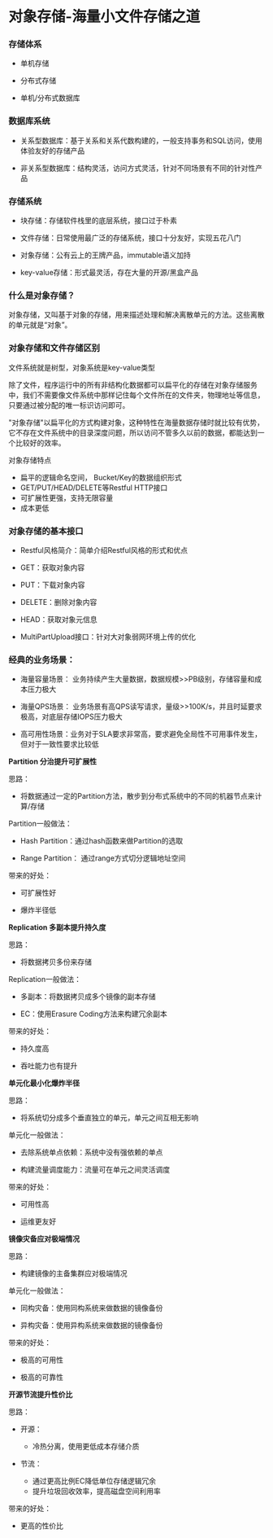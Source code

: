 #  对象存储-海量小文件存储之道

### 存储体系

- 单机存储

- 分布式存储

- 单机/分布式数据库

### 数据库系统

- 关系型数据库：基于关系和关系代数构建的，一般支持事务和SQL访问，使用体验友好的存储产品

- 非关系型数据库：结构灵活，访问方式灵活，针对不同场景有不同的针对性产品

### 存储系统

- 块存储：存储软件栈里的底层系统，接口过于朴素

- 文件存储：日常使用最广泛的存储系统，接口十分友好，实现五花八门

- 对象存储：公有云上的王牌产品，immutable语义加持

- key-value存储：形式最灵活，存在大量的开源/黑盒产品

### **什么是对象存储？**

对象存储，又叫基于对象的存储，用来描述处理和解决离散单元的方法。这些离散的单元就是“对象”。

### 对象存储和文件存储区别

文件系统就是树型，对象系统是key-value类型

除了文件，程序运行中的所有非结构化数据都可以扁平化的存储在对象存储服务中，我们不需要像文件系统中那样记住每个文件所在的文件夹，物理地址等信息，只要通过被分配的唯一标识访问即可。

"对象存储"以扁平化的方式构建对象，这种特性在海量数据存储时就比较有优势，它不存在文件系统中的目录深度问题，所以访问不管多久以前的数据，都能达到一个比较好的效率。

对象存储特点

- 扁平的逻辑命名空间， Bucket/Key的数据组织形式
- GET/PUT/HEAD/DELETE等Restful HTTP接口
- 可扩展性更强，支持无限容量
- 成本更低

### 对象存储的基本接口

- Restful风格简介：简单介绍Restful风格的形式和优点

- GET：获取对象内容

- PUT：下载对象内容

- DELETE：删除对象内容

- HEAD：获取对象元信息

- MultiPartUpload接口：针对大对象弱网环境上传的优化

### 经典的业务场景：

- 海量容量场景： 业务持续产生大量数据，数据规模>>PB级别，存储容量和成本压力极大

- 海量QPS场景： 业务场景有高QPS读写请求，量级>>100K/s，并且时延要求极高，对底层存储IOPS压力极大

- 高可用性场景：业务对于SLA要求非常高，要求避免全局性不可用事件发生，但对于一致性要求比较低

**Partition 分治提升可扩展性**

思路：

- 将数据通过一定的Partition方法，散步到分布式系统中的不同的机器节点来计算/存储

Partition一般做法：

- Hash Partition：通过hash函数来做Partition的选取

- Range Partition： 通过range方式切分逻辑地址空间

带来的好处：

- 可扩展性好

- 爆炸半径低

**Replication 多副本提升持久度**

思路：

- 将数据拷贝多份来存储

Replication一般做法：

- 多副本：将数据拷贝成多个镜像的副本存储

- EC：使用Erasure Coding方法来构建冗余副本

带来的好处：

- 持久度高

- 吞吐能力也有提升

**单元化最小化爆炸半径**

思路：

- 将系统切分成多个垂直独立的单元，单元之间互相无影响

单元化一般做法：

- 去除系统单点依赖：系统中没有强依赖的单点

- 构建流量调度能力：流量可在单元之间灵活调度

带来的好处：

- 可用性高

- 运维更友好

**镜像灾备应对极端情况**

思路：

- 构建镜像的主备集群应对极端情况

单元化一般做法：

- 同构灾备：使用同构系统来做数据的镜像备份

- 异构灾备：使用异构系统来做数据的镜像备份

带来的好处：

- 极高的可用性

- 极高的可靠性

**开源节流提升性价比**

思路：

- 开源：
  - 冷热分离，使用更低成本存储介质

- 节流：
  - 通过更高比例EC降低单位存储逻辑冗余
  - 提升垃圾回收效率，提高磁盘空间利用率

带来的好处：

- 更高的性价比